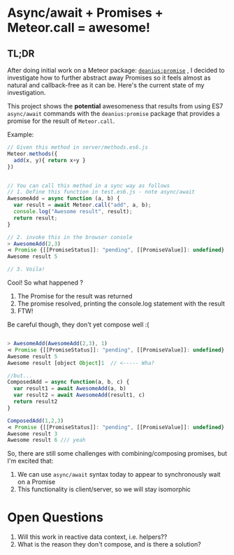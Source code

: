 # Async/await + Promises + Meteor.call = awesome!

## TL;DR
After doing initial work on a Meteor package: [`deanius:promise`](http://github.com/deanius/deanius-meteor-promise) , I decided to investigate how to further abstract away Promises so it feels almost as natural and callback-free as it can be. Here's the current state of my investigation.

This project shows the **potential** awesomeness that results from using ES7 `async/await` commands with the `deanius:promise` package that provides a promise for the result of `Meteor.call`.

Example:
```js
// Given this method in server/methods.es6.js
Meteor.methods({
  add(x, y){ return x+y }
})


// You can call this method in a sync way as follows
// 1. Define this function in test.es6.js - note async/await
AwesomeAdd = async function (a, b) {
  var result = await Meteor.call("add", a, b);
  console.log("Awesome result", result);
  return result;
}

// 2. invoke this in the browser console
> AwesomeAdd(2,3)
⋖ Promise {[[PromiseStatus]]: "pending", [[PromiseValue]]: undefined}
Awesome result 5

// 3. Voila!

```
Cool! So what happened ?
  1. The Promise for the result was returned
  2. The promise resolved, printing the console.log statement with the result
  3. FTW!


Be careful though, they don't yet compose well :(


```js

> AwesomeAdd(AwesomeAdd(2,3), 1)
⋖ Promise {[[PromiseStatus]]: "pending", [[PromiseValue]]: undefined}
Awesome result 5
Awesome result [object Object]1  // <----- Wha?

//but...
ComposedAdd = async function(a, b, c) {
  var result1 = await AwesomeAdd(a, b)
  var result2 = await AwesomeAdd(result1, c)
  return result2
}

ComposedAdd(1,2,3)
⋖ Promise {[[PromiseStatus]]: "pending", [[PromiseValue]]: undefined}
Awesome result 3
Awesome result 6 /// yeah


```

So, there are still some challenges with combining/composing promises, but I'm excited that:

  1. We can use `async/await` syntax today to appear to synchronously wait on a Promise
  2. This functionality is client/server, so we will stay isomorphic


# Open Questions

  1. Will this work in reactive data context, i.e. helpers??
  2. What is the reason they don't compose, and is there a solution?
